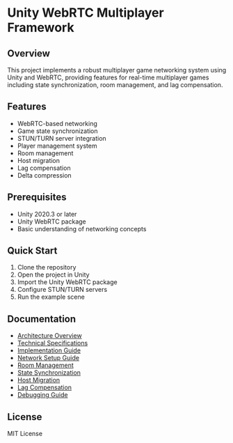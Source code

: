 # Unity WebRTC Multiplayer Framework

## Overview
This project implements a robust multiplayer game networking system using Unity and WebRTC, providing features for real-time multiplayer games including state synchronization, room management, and lag compensation.

## Features
- WebRTC-based networking
- Game state synchronization
- STUN/TURN server integration
- Player management system
- Room management
- Host migration
- Lag compensation
- Delta compression

## Prerequisites
- Unity 2020.3 or later
- Unity WebRTC package
- Basic understanding of networking concepts

## Quick Start
1. Clone the repository
2. Open the project in Unity
3. Import the Unity WebRTC package
4. Configure STUN/TURN servers
5. Run the example scene

## Documentation
- [Architecture Overview](docs/ARCHITECTURE.md)
- [Technical Specifications](docs/TECHNICAL_SPECIFICATIONS.md)
- [Implementation Guide](docs/IMPLEMENTATION_GUIDE.md)
- [Network Setup Guide](docs/NETWORK_SETUP.md)
- [Room Management](docs/ROOM_MANAGEMENT.md)
- [State Synchronization](docs/STATE_SYNC.md)
- [Host Migration](docs/HOST_MIGRATION.md)
- [Lag Compensation](docs/LAG_COMPENSATION.md)
- [Debugging Guide](docs/DEBUGGING_GUIDE.md)

## License
MIT License
